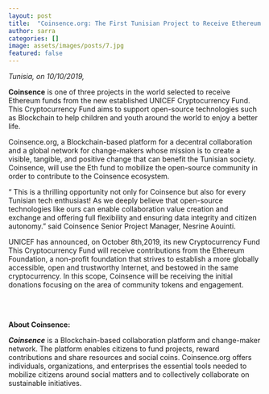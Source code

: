 ```yaml
---
layout: post
title:  "Coinsence.org: The First Tunisian Project to Receive Ethereum from The New UNICEF Cryptocurrency Fund."
author: sarra
categories: []
image: assets/images/posts/7.jpg
featured: false
---
```


_Tunisia, on 10/10/2019,_

**Coinsence** is one of three projects in the world selected to receive Ethereum funds from the new established UNICEF Cryptocurrency Fund. This Cryptocurrency Fund aims to support open-source technologies such as Blockchain to help children and youth around the world to enjoy a better life.

Coinsence.org, a Blockchain-based platform for a decentral collaboration and a global network for change-makers whose mission is to create a visible, tangible, and positive change that can benefit the Tunisian society. Coinsence, will use the Eth fund to mobilize the open-source community in order to contribute to the Coinsence ecosystem.

“ This is a thrilling opportunity not only for Coinsence but also for every Tunisian tech enthusiast! As we deeply believe that open-source technologies like ours can enable collaboration value creation and exchange and offering full flexibility and ensuring data integrity and citizen autonomy.” said Coinsence Senior Project Manager, Nesrine Aouinti.

UNICEF has announced, on October 8th,2019, its new Cryptocurrency Fund This Cryptocurrency Fund will receive contributions from the Ethereum Foundation, a non-profit foundation that strives to establish a more globally accessible, open and trustworthy Internet,   and bestowed in the same cryptocurrency. In this scope, Coinsence will be receiving the initial donations focusing on the area of community tokens and engagement.

<br/><br/>

**About Coinsence:**

**_Coinsence_** is a Blockchain-based collaboration platform and change-maker network. The platform enables citizens to fund projects, reward contributions and share resources and social coins. Coinsence.org offers individuals, organizations, and enterprises the essential tools needed to mobilize citizens around social matters and to collectively collaborate on sustainable initiatives.